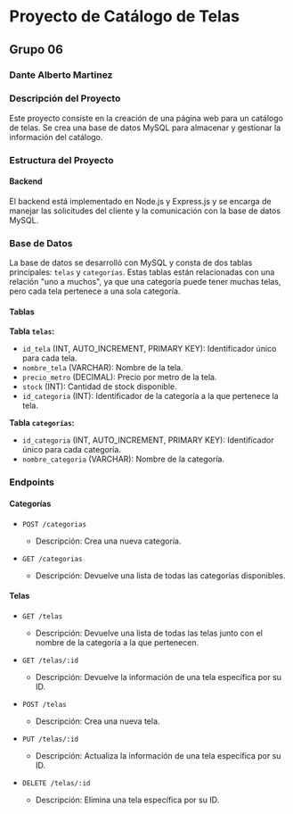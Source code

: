 # Proyecto de Catálogo de Telas

## Grupo 06
### Dante Alberto Martinez

### Descripción del Proyecto

Este proyecto consiste en la creación de una página web para un catálogo de telas. Se crea una base de datos MySQL para almacenar y gestionar la información del catálogo.

### Estructura del Proyecto

#### Backend
El backend está implementado en Node.js y Express.js y se encarga de manejar las solicitudes del cliente y la comunicación con la base de datos MySQL.

### Base de Datos
La base de datos se desarrolló con MySQL y consta de dos tablas principales: `telas` y `categorías`. Estas tablas están relacionadas con una relación "uno a muchos", ya que una categoría puede tener muchas telas, pero cada tela pertenece a una sola categoría.

#### Tablas

**Tabla `telas`:**
- `id_tela` (INT, AUTO_INCREMENT, PRIMARY KEY): Identificador único para cada tela.
- `nombre_tela` (VARCHAR): Nombre de la tela.
- `precio_metro` (DECIMAL): Precio por metro de la tela.
- `stock` (INT): Cantidad de stock disponible.
- `id_categoria` (INT): Identificador de la categoría a la que pertenece la tela.

**Tabla `categorías`:**
- `id_categoria` (INT, AUTO_INCREMENT, PRIMARY KEY): Identificador único para cada categoría.
- `nombre_categoria` (VARCHAR): Nombre de la categoría.

### Endpoints

#### Categorías
- `POST /categorias`
  - Descripción: Crea una nueva categoría.

- `GET /categorias`
  - Descripción: Devuelve una lista de todas las categorías disponibles.

#### Telas
- `GET /telas`
  - Descripción: Devuelve una lista de todas las telas junto con el nombre de la categoría a la que pertenecen.

- `GET /telas/:id`
  - Descripción: Devuelve la información de una tela específica por su ID.

- `POST /telas`
  - Descripción: Crea una nueva tela.

- `PUT /telas/:id`
  - Descripción: Actualiza la información de una tela específica por su ID.

- `DELETE /telas/:id`
  - Descripción: Elimina una tela específica por su ID.
